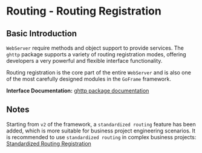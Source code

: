 # Routing - Routing Registration

## Basic Introduction

`WebServer` require methods and object support to provide services. The `ghttp` package supports a variety of routing registration modes, offering developers a very powerful and flexible interface functionality.

Routing registration is the core part of the entire `WebServer` and is also one of the most carefully designed modules in the `GoFrame` framework.

**Interface Documentation:** [ghttp package documentation](https://pkg.go.dev/github.com/gogf/gf/v2/net/ghttp)

## Notes

Starting from `v2` of the framework, a `standardized routing` feature has been added, which is more suitable for business project engineering scenarios. It is recommended to use `standardized routing` in complex business projects: [Standardized Routing Registration](/public/docs/web-development/router/registry/standardized)
